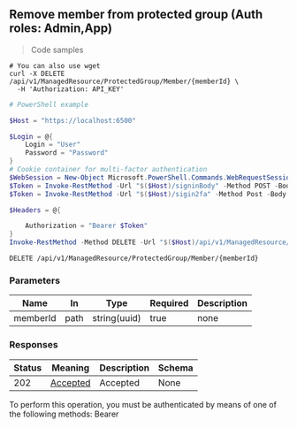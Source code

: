 
## Remove member from protected group (Auth roles: Admin,App)

<a id="opIdDeleteGroupMember"></a>

> Code samples

```shell
# You can also use wget
curl -X DELETE /api/v1/ManagedResource/ProtectedGroup/Member/{memberId} \
  -H 'Authorization: API_KEY'

```

```powershell
# PowerShell example

$Host = "https://localhost:6500"

$Login = @{
    Login = "User"
    Password = "Password"
}
# Cookie container for multi-factor authentication
$WebSession = New-Object Microsoft.PowerShell.Commands.WebRequestSession
$Token = Invoke-RestMethod -Url "$($Host)/signinBody" -Method POST -Body (ConvertTo-Json $Login) -WebRequestSession $WebSession
$Token = Invoke-RestMethod -Url "$($Host)/sigin2fa" -Method Post -Body $MfaCode -Headers @{Authorization: "Bearer $Token"} -WebRequestSession $WebSession

$Headers = @{

    Authorization = "Bearer $Token"
}
Invoke-RestMethod -Method DELETE -Url "$($Host)/api/v1/ManagedResource/ProtectedGroup/Member/{memberId} -Headers $Headers
```

`DELETE /api/v1/ManagedResource/ProtectedGroup/Member/{memberId}`

<h3 id="remove-member-from-protected-group-(auth-roles:-admin,app)-parameters">Parameters</h3>

|Name|In|Type|Required|Description|
|---|---|---|---|---|
|memberId|path|string(uuid)|true|none|

<h3 id="remove-member-from-protected-group-(auth-roles:-admin,app)-responses">Responses</h3>

|Status|Meaning|Description|Schema|
|---|---|---|---|
|202|[Accepted](https://tools.ietf.org/html/rfc7231#section-6.3.3)|Accepted|None|

<aside class="warning">
To perform this operation, you must be authenticated by means of one of the following methods:
Bearer
</aside>


